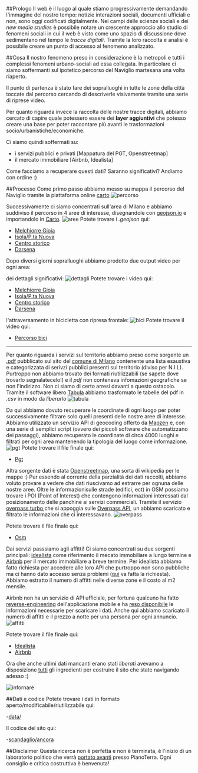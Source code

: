 ##Prologo
Il web è il luogo al quale stiamo progressivamente demandando l'immagine del nostro tempo: notizie interazioni sociali, documenti ufficiali e non, sono oggi codificati digitalmente.
Nei campi delle scienze sociali e dei _new media studies_ è possibile notare un crescente approccio allo studio di fenomeni sociali in cui il web è visto come uno spazio di discussione dove sedimentano nel tempo le _tracce digitali_. Tramite la loro raccolta e analisi è possibile creare un punto di accesso al fenomeno analizzato.

##Cosa
Il nostro fenomeno preso in considerazione è la metropoli e tutti i complessi fenomeni urbano-sociali ad essa collegata. In particolare ci siamo soffermanti sul ipotetico percorso del Naviglio martesana una volta riaperto.

Il punto di partenza è stato fare dei sopralluoghi in tutte le zone della città toccate dal percorso cercando di descriverle visivamente tramite una serie di riprese video.

Per quanto riguarda invece la raccolta delle nostre tracce digitali, abbiamo cercato di capire quale potessero essere dei **layer aggiuntivi** che potesso creare una base per poter raccontare più avanti le trasformazioni socio/urbanistiche/economiche.

Ci siamo quindi soffermati su:

* i servizi pubblici e privati [Mappatura del PGT, Openstreetmap]
* il mercato immobiliare [Airbnb, Idealista]

Come facciamo a recuperare questi dati? Saranno significativi?
Andiamo con ordine :)

##Processo
Come primo passo abbiamo messo su mappa il percorso del Naviglio tramite la piattaforma online [carto](http://www.carto.com)
![percorso](images-md/percorso.png)

Successivamente ci siamo concentrati sull'area di Milano e abbiamo suddiviso il percorso in 4 aree di interesse, disegnandole con [geojson.io](http://geojson.io) e importandolo in [Carto](http://carto.com).
![aree](images-md/aree.png)
Potete trovare i _.geojson_ qui:

- [Melchiorre Gioia](data/melchiorre.json)
- [Isola/P.ta Nuova](data/isola.json)
- [Centro storico](data/centro.json)
- [Darsena](data/darsena.json)

Dopo diversi giorni sopralluoghi abbiamo prodotto due output video per ogni area:

dei dettagli significativi:
![dettagli](images-md/dettagli.gif)
Potete trovare i video qui:

- [Melchiorre Gioia](videos/melchiorre.mp4)
- [Isola/P.ta Nuova](videos/isola.mp4)
- [Centro storico](videos/centro.mp4)
- [Darsena](videos/darsena.mp4)

l'attraversamento in bicicletta con ripresa frontale:
![bici](images-md/bici.gif)
Potete trovare il video qui:

- [Percorso bici](videos/path.mp4)

***

Per quanto riguarda i servizi sul territorio abbiamo preso come sorgente un [.pdf](http://mediagallery.comune.milano.it/cdm/objects/changeme:63910/datastreams/dataStream10354039052621674/content?pgpath=ist_it_contentlibrary/sa_sitecontent/utilizza_servizi/territorio/pianificazione_urbanistica_generale/piano_governo_territorio_vigente/piano_servizi_vigente/pds_nil_new) pubblicato sul sito del [comune di Milano](http://www.comune.milano.it/wps/portal/ist/it/servizi/territorio/pianificazione_urbanistica_generale/piano_governo_territorio_vigente/piano_servizi_vigente/pds_nil_new) contenente una lista esaustiva e categorizzata di serivzi pubblici presenti sul territorio (diviso per N.I.L).
Purtroppo non abbiamo trovato dei formati riutilizzabili (se sapete dove trovarlo segnalatecelo!) e il _pdf_ non conteneva infomazioni geografiche se non l'indirizzo.
Non ci siamo di certo arresi davanti a questo ostacolo. Tramite il software libero [Tabula](http://tabula.technology/) abbiamo trasformato le tabelle del pdf in _.csv_ in modo da _liberarlo_
![tabula](images-md/tabula.gif)

Da qui abbiamo dovuto recuperare le coordinate di ogni luogo per poter successivamente filtrare solo quelli presenti delle nostre aree di interesse. Abbiamo utilizzato un servizio API di geocoding offerto da [Mapzen](https://mapzen.com/documentation/search/) e, con una serie di semplici script (ovvero dei piccoli software che automatizzano dei passaggi), abbiamo recuperato le coordinate di circa 4000 luoghi e filtrati per ogni area mantenendo la tipologia del luogo come informazione.
![pgt](images-md/pgt.png)
Potete trovare il file finale qui:

- [Pgt](data/pgt.tsv)

Altra sorgente dati è stata [Openstreetmap](http://www.openstreetmap.org), una sorta di wikipedia per le mappe :)
Pur essendo al corrente della parzialità dei dati raccolti, abbiamo voluto provare a vedere che dati riuscivamo ad estrarre per ognuna delle nostre aree.
Oltre le informazionisulle strade (edifici, ect) in OSM possiamo trovare i POI (Point of Interest) che contengono informazioni interessati dal posizionamento delle panchine ai servizi commerciali.
Tramite il servizio [overpass turbo](https://overpass-turbo.eu/),che si appoggia sulle [Overpass API](http://wiki.openstreetmap.org/wiki/Overpass_API), un  abbiamo scaricato e filtrato le informazioni che ci interessavano.
![overpass](images-md/overpass.gif)

Potete trovare il file finale qui:

- [Osm](data/osm.tsv)

Dai servizi passsiamo agli affitti! Ci siamo concentrati su due sorgenti principali: [idealista](https://www.idealista.it/en/) come riferimento il mecato immobiliare a lungo termine e [Airbnb](http://www.airbnb.com) per il mercato immobiliare a breve termine.
Per idealista abbiamo fatto richiesta per accedere alle loro API che purtroppo non sono pubbliche ma ci hanno dato accesso senza problemi ([qui](http://developers.idealista.com/access-request) va fatta la richiesta). Abbiamo estratto il numero di affitti nelle diverse zone e il costo al m2 mensile.

Airbnb non ha un servizio di API ufficiale, per fortuna qualcuno ha fatto [reverse-engineering](https://it.wikipedia.org/wiki/Reverse_engineering) dell'applicazione mobile e ha [reso disponibile](http://airbnbapi.org/) le informazioni necessarie per scaricare i dati.
Anche qui abbiamo scaricato il numero di affitti e il prezzo a notte per una persona per ogni annuncio.
![affitti](images-md/affitti.png)

Potete trovare il file finale qui:

- [Idealista](data/idealista.tsv)
- [Airbnb](data/airbnb.tsv)

Ora che anche ultimi dati mancanti erano stati _liberati_ avevamo a disposizione [tutti](https://offtopic.carto.com/viz/9a7cdda4-9a2a-11e6-a979-0e233c30368f/public_map) gli ingredienti per costruire il sito che state navigando adesso :)

![infornare](http://i.giphy.com/13rDkCufm6BhHq.gif)


##Dati e codice
Potete trovare i dati in formato aperto/modificabile/riutilizzabile qui:

-[data/](https://github.com/scandaglio/ancora/tree/master/app/data)

Il codice del sito qui:

-[scandaglio/ancora](https://github.com/scandaglio/ancora)


##Disclaimer
Questa ricerca non è perfetta e non è terminata, è l'inizio di un laboratorio politico che verrà [portato avanti](http://www.offtopiclab.org/scandaglio/) presso PianoTerra. Ogni consiglio e critica costruttiva è benvenuta!
